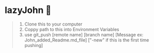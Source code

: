 # lazyJohn 🤣
> 1. Clone this to your computer
> 2. Coppy path to this into Environment Variables
> 3. use git_push [remote name] [branch name] [Message ex: John_added_Readme.md_file] [\"-new\" if this is the first time pushing]
